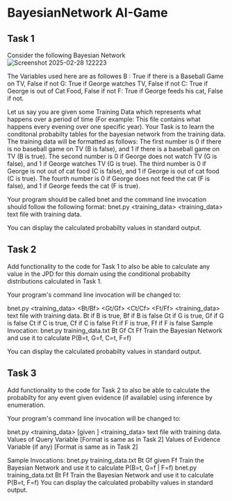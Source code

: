# BayesianNetwork AI-Game

## Task 1

Consider the following Bayesian Network
![Screenshot 2025-02-28 122223](https://github.com/user-attachments/assets/2704f562-1ac7-4bd6-a7cf-825f8b8b9ff9)

The Variables used here are as followes
B : True if there is a Baseball Game on TV, False if not
G: True if George watches TV, False if not
C: True if George is out of Cat Food, False if not
F: True if George feeds his cat, False if not.

Let us say you are given some Training Data which represents what happens over a period of time (For example: This file contains what happens every evening over one specific year). Your Task is to learn the conditonal probabilty tables for the bayesian network from the training data. The training data will be formatted as follows:
The first number is 0 if there is no baseball game on TV (B is false), and 1 if there is a baseball game on TV (B is true).
The second number is 0 if George does not watch TV (G is false), and 1 if George watches TV (G is true).
The third number is 0 if George is not out of cat food (C is false), and 1 if George is out of cat food (C is true).
The fourth number is 0 if George does not feed the cat (F is false), and 1 if George feeds the cat (F is true).

Your program should be called bnet and the command line invocation should follow the following format:
bnet.py <training_data>
<training_data> text file with training data.

You can display the calculated probabilty values in standard output.

## Task 2

Add functionality to the code for Task 1 to also be able to calculate any value in the JPD for this domain using the conditional probabilty distributions calculated in Task 1.

Your program's command line invocation will be changed to:

bnet.py <training_data> <Bt/Bf> <Gt/Gf> <Ct/Cf> <Ft/Ff>
<training_data> text file with training data.
Bt if B is true, Bf if B is false
Gt if G is true, Gf if G is false
Ct if C is true, Cf if C is false
Ft if F is true, Ff if F is false
Sample Invocation: bnet.py training_data.txt Bt Gf Ct Ff  Train the Bayesian Network and use it to calculate P(B=t, G=f, C=t, F=f)

You can display the calculated probabilty values in standard output.

## Task 3 

Add functionality to the code for Task 2 to also be able to calculate the probabilty for any event given evidence (if available) using inference by enumeration.

Your program's command line invocation will be changed to:

bnet.py <training_data> <query variable values> [given <evidence variable values>]
<training_data> text file with training data.
Values of Query Variable [Format is same as in Task 2]
Values of Evidence Variable (if any) [Format is same as in Task 2]

Sample Invocations:
bnet.py training_data.txt Bt Gf given Ff  Train the Bayesian Network and use it to calculate P(B=t, G=f | F=f)
bnet.py training_data.txt Bt Ff  Train the Bayesian Network and use it to calculate P(B=t, F=f)
You can display the calculated probabilty values in standard output.

